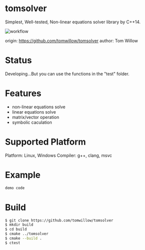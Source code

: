 # tomsolver

Simplest, Well-tested, Non-linear equations solver library by C++14.

![workflow](https://github.com/tomwillow/tomsolver/actions/workflows/cmake-multi-platform.yml/badge.svg)

origin: https://github.com/tomwillow/tomsolver
author: Tom Willow

# Status

Developing...But you can use the functions in the "test" folder.

# Features

* non-linear equations solve
* linear equations solve
* matrix/vector operation
* symbolic caculation

# Supported Platform

Platform: Linux, Windows
Compiler: g++, clang, msvc

# Example

```C++
demo code
```

# Build

```bash
$ git clone https://github.com/tomwillow/tomsolver
$ mkdir build
$ cd build
$ cmake ../tomsolver
$ cmake --build .
$ ctest
```
